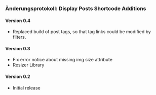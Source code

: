 ### Änderungsprotokoll: Display Posts Shortcode Additions

#### Version 0.4

* Replaced build of post tags, so that tag links could be modified by filters.

#### Version 0.3

* Fix error notice about missing img size attribute
* Resizer Library

#### Version 0.2

* Initial release
